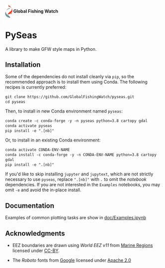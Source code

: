 
<h4>
<img src="gfw_logo.png" alt="GFW Logo" height="40"  valign="middle"/>
Global Fishing Watch
</h4>

# PySeas

A library to make GFW style maps in Python.


## Installation

Some of the dependencies do not install cleanly via `pip`, so the recommended approach
is to install them using Conda. The following recipes is currently preferred:

    git clone https://github.com/GlobalFishingWatch/pyseas.git
    cd pyseas

Then, to install in new Conda environment named `pyseas`:

    conda create -c conda-forge -y -n pyseas python=3.8 cartopy gdal
    conda activate pyseas
    pip install -e ".[nb]"

Or, to install in an existing Conda environment:

    conda activate CONDA-ENV-NAME
    conda install -c conda-forge -y -n CONDA-ENV-NAME python=3.8 cartopy gdal
    pip install -e ".[nb]"

If you'd like to skip installing `jupyter` and `jupytext`, which are not strictly
necessary to use `pyseas`, replace `".[nb]"` with `.` 
to omit the *notebook* dependencies. If you are not interested in the `Examples`
notebooks, you may omit `-e` and avoid the in-place install.

## Documentation

Examples of common plotting tasks are show in [doc/Examples.ipynb](doc/examples.ipynb)

## Acknowledgments

* EEZ boundaries are drawn using *World EEZ v11* from [Marine Regions](https://www.marineregions.org/) 
  licensed under [CC-BY](https://creativecommons.org/licenses/by/4.0/).

* The *Roboto* fonts from [Google](https://fonts.google.com/specimen/Roboto) licensed under
  [Apache 2.0](https://www.apache.org/licenses/LICENSE-2.0)